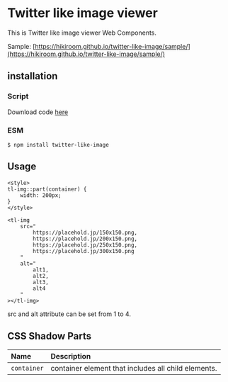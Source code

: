 # Twitter like image viewer

This is Twitter like image viewer Web Components.

Sample: [https://hikiroom.github.io/twitter-like-image/sample/](https://hikiroom.github.io/twitter-like-image/sample/)

## installation

### Script

Download code [here](https://raw.githubusercontent.com/hikiroom/twitter-like-image/master/dist/twitterLikeImage.js)

### ESM

```
$ npm install twitter-like-image
```

## Usage

```
<style>
tl-img::part(container) {
    width: 200px;
}
</style>

<tl-img
    src="
        https://placehold.jp/150x150.png,
        https://placehold.jp/200x150.png,
        https://placehold.jp/250x150.png,
        https://placehold.jp/300x150.png
    "
    alt="
        alt1,
        alt2,
        alt3,
        alt4
    "
></tl-img>
```

src and alt attribute can be set from 1 to 4.

## CSS Shadow Parts

| Name | Description |
| :--- | :--- |
| `container` | container element that includes all child elements. |